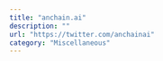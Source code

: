 ```yaml
---
title: "anchain.ai"
description: ""
url: "https://twitter.com/anchainai"
category: "Miscellaneous"
---
```

